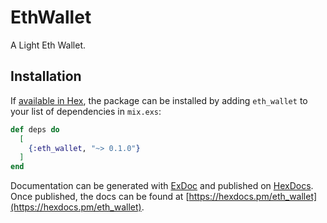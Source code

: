 # EthWallet

A Light Eth Wallet.

## Installation

If [available in Hex](https://hex.pm/docs/publish), the package can be installed
by adding `eth_wallet` to your list of dependencies in `mix.exs`:

```elixir
def deps do
  [
    {:eth_wallet, "~> 0.1.0"}
  ]
end
```

Documentation can be generated with [ExDoc](https://github.com/elixir-lang/ex_doc)
and published on [HexDocs](https://hexdocs.pm). Once published, the docs can
be found at [https://hexdocs.pm/eth_wallet](https://hexdocs.pm/eth_wallet).

